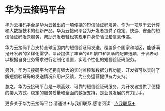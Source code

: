 # 华为云接码平台

华为云接码平台是华为云推出的一项便捷的短信验证码服务。作为一项基于云计算和大数据技术的创新产品，华为云接码平台为开发者提供了稳定、快速、安全的短信验证码发送服务，帮助开发者轻松实现用户身份验证和信息传递。

华为云接码平台支持全球范围内的短信验证码发送，覆盖多个国家和地区，能够满足开发者的多样化需求。平台提供了丰富的API接口和灵活的配置选项，开发者可以根据自身业务需求进行定制化设置，实现个性化的短信验证码服务。

另外，华为云接码平台还拥有强大的实时监控和数据分析功能，开发者可以实时了解短信验证码的发送情况和用户反馈，为业务运营提供有力支持。

总之，华为云接码平台是一项高效、可靠的短信验证码服务，为开发者提供了便捷的接入方式、稳定的服务质量和全面的数据支持，是业务发展的有力助手。

更多关于华为云接码平台 请通过✈与我们联系,感谢阅读！[点我联系✈](https://dl.G208.com)